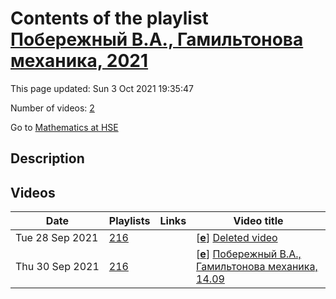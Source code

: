 # Contents of the playlist [Побережный В.А., Гамильтонова механика, 2021](https://www.youtube.com/playlist?list=PLq3E5oubNNoAS5NVBTBHia-xixzTJcG_y)

This page updated: Sun 3 Oct 2021 19:35:47

Number of videos: [2](#videos)

Go to [Mathematics at HSE](../README.md)

## Description



## Videos

|Date|Playlists|Links|Video title|
|---|---|---|---|
| Tue&nbsp;28&nbsp;Sep&nbsp;2021 | [216](../playlists/216 "Побережный В.А., Гамильтонова механика, 2021") |  | [[**e**](https://studio.youtube.com/video/NAYzSTJJKMg/edit "Edit")] [Deleted video](https://www.youtube.com/watch?v=NAYzSTJJKMg&list=PLq3E5oubNNoAS5NVBTBHia-xixzTJcG_y "This video is unavailable.") |
| Thu&nbsp;30&nbsp;Sep&nbsp;2021 | [216](../playlists/216 "Побережный В.А., Гамильтонова механика, 2021") |  | [[**e**](https://studio.youtube.com/video/sILpTj9qPK4/edit "Edit")] [Побережный В.А., Гамильтонова механика, 14.09](https://www.youtube.com/watch?v=sILpTj9qPK4&list=PLq3E5oubNNoAS5NVBTBHia-xixzTJcG_y) |
